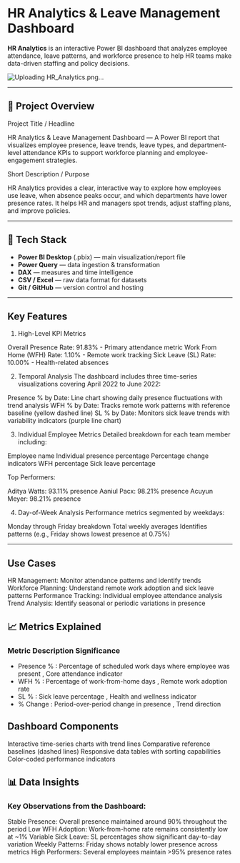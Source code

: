 # HR Analytics & Leave Management Dashboard

**HR Analytics** is an interactive Power BI dashboard that analyzes employee attendance, leave patterns, and workforce presence to help HR teams make data-driven staffing and policy decisions.

![Uploading HR_Analytics.png…]()


---

## 🔖 Project Overview

Project Title / Headline

HR Analytics & Leave Management Dashboard — A Power BI report that visualizes employee presence, leave trends, leave types, and department-level attendance KPIs to support workforce planning and employee-engagement strategies.

Short Description / Purpose

HR Analytics provides a clear, interactive way to explore how employees use leave, when absence peaks occur, and which departments have lower presence rates. It helps HR and managers spot trends, adjust staffing plans, and improve policies.

---

## 🧰 Tech Stack

* **Power BI Desktop** (.pbix) — main visualization/report file
* **Power Query** — data ingestion & transformation
* **DAX** — measures and time intelligence
* **CSV / Excel** — raw data format for datasets
* **Git / GitHub** — version control and hosting

---

## Key Features
1. High-Level KPI Metrics

Overall Presence Rate: 91.83% - Primary attendance metric
Work From Home (WFH) Rate: 1.10% - Remote work tracking
Sick Leave (SL) Rate: 10.00% - Health-related absences

2. Temporal Analysis
The dashboard includes three time-series visualizations covering April 2022 to June 2022:

Presence % by Date: Line chart showing daily presence fluctuations with trend analysis
WFH % by Date: Tracks remote work patterns with reference baseline (yellow dashed line)
SL % by Date: Monitors sick leave trends with variability indicators (purple line chart)

3. Individual Employee Metrics
Detailed breakdown for each team member including:

Employee name
Individual presence percentage
Percentage change indicators
WFH percentage
Sick leave percentage

Top Performers:

Aditya Watts: 93.11% presence
Aaniul Pacx: 98.21% presence
Acuyun Meyer: 98.21% presence

4. Day-of-Week Analysis
Performance metrics segmented by weekdays:

Monday through Friday breakdown
Total weekly averages
Identifies patterns (e.g., Friday shows lowest presence at 0.75%)

---

## Use Cases
HR Management: Monitor attendance patterns and identify trends
Workforce Planning: Understand remote work adoption and sick leave patterns
Performance Tracking: Individual employee attendance analysis
Trend Analysis: Identify seasonal or periodic variations in presence

## 📈 Metrics Explained
### Metric	Description	Significance
* Presence % :	Percentage of scheduled work days where employee was present	, Core attendance indicator
* WFH %	: Percentage of work-from-home days ,	Remote work adoption rate
* SL % :	Sick leave percentage ,	Health and wellness indicator
* % Change : Period-over-period change in presence	, Trend direction


## Dashboard Components
Interactive time-series charts with trend lines
Comparative reference baselines (dashed lines)
Responsive data tables with sorting capabilities
Color-coded performance indicators
## 📊 Data Insights
### Key Observations from the Dashboard:

Stable Presence: Overall presence maintained around 90% throughout the period
Low WFH Adoption: Work-from-home rate remains consistently low at ~1%
Variable Sick Leave: SL percentages show significant day-to-day variation
Weekly Patterns: Friday shows notably lower presence across metrics
High Performers: Several employees maintain >95% presence rates

